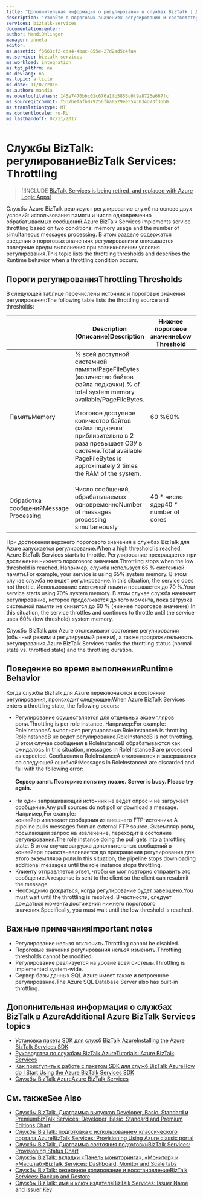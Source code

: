 ```yaml
---
title: "Дополнительная информация о регулировании в службах BizTalk | Документация Майкрософт"
description: "Узнайте о пороговых значениях регулирования и соответствующем поведении среды выполнения для служб BizTalk. Регулирование основывается на использовании памяти и количестве сообщений. MABS, WABS"
services: biztalk-services
documentationcenter: 
author: MandiOhlinger
manager: anneta
editor: 
ms.assetid: f6663cf2-cda4-4bac-855e-27d2ad5c4fa4
ms.service: biztalk-services
ms.workload: integration
ms.tgt_pltfrm: na
ms.devlang: na
ms.topic: article
ms.date: 11/07/2016
ms.author: mandia
ms.openlocfilehash: 145e7470bbc01c676a1fb5856c0f9a8726e667fc
ms.sourcegitcommit: f537befafb079256fba0529ee554c034d73f36b0
ms.translationtype: MT
ms.contentlocale: ru-RU
ms.lasthandoff: 07/11/2017
---
```

# <a name="biztalk-services-throttling"></a><span data-ttu-id="5b15a-105">Службы BizTalk: регулирование</span><span class="sxs-lookup"><span data-stu-id="5b15a-105">BizTalk Services: Throttling</span></span>

> [!INCLUDE [BizTalk Services is being retired, and replaced with Azure Logic Apps](../../includes/biztalk-services-retirement.md)]

<span data-ttu-id="5b15a-106">Службы Azure BizTalk реализуют регулирование служб на основе двух условий: использования памяти и числа одновременно обрабатываемых сообщений.</span><span class="sxs-lookup"><span data-stu-id="5b15a-106">Azure BizTalk Services implements service throttling based on two conditions: memory usage and the number of simultaneous messages processing.</span></span> <span data-ttu-id="5b15a-107">В этом разделе содержатся сведения о пороговых значениях регулирования и описывается поведение среды выполнения при возникновении условия регулирования.</span><span class="sxs-lookup"><span data-stu-id="5b15a-107">This topic lists the throttling thresholds and describes the Runtime behavior when a throttling condition occurs.</span></span>

## <a name="throttling-thresholds"></a><span data-ttu-id="5b15a-108">Пороги регулирования</span><span class="sxs-lookup"><span data-stu-id="5b15a-108">Throttling Thresholds</span></span>
<span data-ttu-id="5b15a-109">В следующей таблице перечислены источник и пороговые значения регулирования:</span><span class="sxs-lookup"><span data-stu-id="5b15a-109">The following table lists the throttling source and thresholds:</span></span>

|  | <span data-ttu-id="5b15a-110">Description (Описание)</span><span class="sxs-lookup"><span data-stu-id="5b15a-110">Description</span></span> | <span data-ttu-id="5b15a-111">Нижнее пороговое значение</span><span class="sxs-lookup"><span data-stu-id="5b15a-111">Low Threshold</span></span> | <span data-ttu-id="5b15a-112">Верхнее пороговое значение</span><span class="sxs-lookup"><span data-stu-id="5b15a-112">High Threshold</span></span> |
| --- | --- | --- | --- |
| <span data-ttu-id="5b15a-113">Память</span><span class="sxs-lookup"><span data-stu-id="5b15a-113">Memory</span></span> |<span data-ttu-id="5b15a-114">% всей доступной системной памяти/PageFileBytes (количество байтов файла подкачки).</span><span class="sxs-lookup"><span data-stu-id="5b15a-114">% of total system memory available/PageFileBytes.</span></span> <p><p><span data-ttu-id="5b15a-115">Итоговое доступное количество байтов файла подкачки приблизительно в 2 раза превышает ОЗУ в системе.</span><span class="sxs-lookup"><span data-stu-id="5b15a-115">Total available PageFileBytes is approximately 2 times the RAM of the system.</span></span> |<span data-ttu-id="5b15a-116">60 %</span><span class="sxs-lookup"><span data-stu-id="5b15a-116">60%</span></span> |<span data-ttu-id="5b15a-117">70 %</span><span class="sxs-lookup"><span data-stu-id="5b15a-117">70%</span></span> |
| <span data-ttu-id="5b15a-118">Обработка сообщений</span><span class="sxs-lookup"><span data-stu-id="5b15a-118">Message Processing</span></span> |<span data-ttu-id="5b15a-119">Число сообщений, обрабатываемых одновременно</span><span class="sxs-lookup"><span data-stu-id="5b15a-119">Number of messages processing simultaneously</span></span> |<span data-ttu-id="5b15a-120">40 * число ядер</span><span class="sxs-lookup"><span data-stu-id="5b15a-120">40 * number of cores</span></span> |<span data-ttu-id="5b15a-121">100 * число ядер</span><span class="sxs-lookup"><span data-stu-id="5b15a-121">100 * number of cores</span></span> |

<span data-ttu-id="5b15a-122">При достижении верхнего порогового значения в службах BizTalk для Azure запускается регулирование.</span><span class="sxs-lookup"><span data-stu-id="5b15a-122">When a high threshold is reached, Azure BizTalk Services starts to throttle.</span></span> <span data-ttu-id="5b15a-123">Регулирование прекращается при достижении нижнего порогового значения.</span><span class="sxs-lookup"><span data-stu-id="5b15a-123">Throttling stops when the low threshold is reached.</span></span> <span data-ttu-id="5b15a-124">Например, служба использует 65 % системной памяти.</span><span class="sxs-lookup"><span data-stu-id="5b15a-124">For example, your service is using 65% system memory.</span></span> <span data-ttu-id="5b15a-125">В этом случае служба не ведет регулирование.</span><span class="sxs-lookup"><span data-stu-id="5b15a-125">In this situation, the service does not throttle.</span></span> <span data-ttu-id="5b15a-126">Использование системной памяти повышается до 70 %.</span><span class="sxs-lookup"><span data-stu-id="5b15a-126">Your service starts using 70% system memory.</span></span> <span data-ttu-id="5b15a-127">В этом случае служба начинает регулирование, которое продолжается до того момента, пока загрузка системной памяти не снизится до 60 % (нижнее пороговое значение).</span><span class="sxs-lookup"><span data-stu-id="5b15a-127">In this situation, the service throttles and continues to throttle until the service uses 60% (low threshold) system memory.</span></span>

<span data-ttu-id="5b15a-128">Службы BizTalk для Azure отслеживают состояние регулирования (обычный режим и регулируемый режим), а также продолжительность регулирования.</span><span class="sxs-lookup"><span data-stu-id="5b15a-128">Azure BizTalk Services tracks the throttling status (normal state vs. throttled state) and the throttling duration.</span></span>

## <a name="runtime-behavior"></a><span data-ttu-id="5b15a-129">Поведение во время выполнения</span><span class="sxs-lookup"><span data-stu-id="5b15a-129">Runtime Behavior</span></span>
<span data-ttu-id="5b15a-130">Когда службы BizTalk для Azure переключаются в состояние регулирования, происходит следующее:</span><span class="sxs-lookup"><span data-stu-id="5b15a-130">When Azure BizTalk Services enters a throttling state, the following occurs:</span></span>

* <span data-ttu-id="5b15a-131">Регулирование осуществляется для отдельных экземпляров роли.</span><span class="sxs-lookup"><span data-stu-id="5b15a-131">Throttling is per role instance.</span></span> <span data-ttu-id="5b15a-132">Например:</span><span class="sxs-lookup"><span data-stu-id="5b15a-132">For example:</span></span><br/>
  <span data-ttu-id="5b15a-133">RoleInstanceA выполняет регулирование.</span><span class="sxs-lookup"><span data-stu-id="5b15a-133">RoleInstanceA is throttling.</span></span> <span data-ttu-id="5b15a-134">RoleInstanceB не ведет регулирование.</span><span class="sxs-lookup"><span data-stu-id="5b15a-134">RoleInstanceB is not throttling.</span></span> <span data-ttu-id="5b15a-135">В этом случае сообщения в RoleInstanceB обрабатываются как ожидалось.</span><span class="sxs-lookup"><span data-stu-id="5b15a-135">In this situation, messages in RoleInstanceB are processed as expected.</span></span> <span data-ttu-id="5b15a-136">Сообщения в RoleInstanceA отклоняются и завершаются со следующей ошибкой:</span><span class="sxs-lookup"><span data-stu-id="5b15a-136">Messages in RoleInstanceA are discarded and fail with the following error:</span></span><br/><br/><span data-ttu-id="5b15a-137">
  **Сервер занят. Повторите попытку позже.**</span><span class="sxs-lookup"><span data-stu-id="5b15a-137">
**Server is busy. Please try again.**</span></span><br/><br/>
* <span data-ttu-id="5b15a-138">Ни один запрашивающий источник не ведет опрос и не загружает сообщение.</span><span class="sxs-lookup"><span data-stu-id="5b15a-138">Any pull sources do not poll or download a message.</span></span> <span data-ttu-id="5b15a-139">Например,</span><span class="sxs-lookup"><span data-stu-id="5b15a-139">For example:</span></span><br/>
  <span data-ttu-id="5b15a-140">конвейер извлекает сообщения из внешнего FTP-источника.</span><span class="sxs-lookup"><span data-stu-id="5b15a-140">A pipeline pulls messages from an external FTP source.</span></span> <span data-ttu-id="5b15a-141">Экземпляр роли, посылающий запрос на извлечение, переходит в состояние регулирования.</span><span class="sxs-lookup"><span data-stu-id="5b15a-141">The role instance doing the pull gets into a throttling state.</span></span> <span data-ttu-id="5b15a-142">В этом случае загрузка дополнительных сообщений в конвейере приостанавливается до прекращения регулирования для этого экземпляра роли.</span><span class="sxs-lookup"><span data-stu-id="5b15a-142">In this situation, the pipeline stops downloading additional messages until the role instance stops throttling.</span></span>
* <span data-ttu-id="5b15a-143">Клиенту отправляется ответ, чтобы он мог повторно отправить это сообщение.</span><span class="sxs-lookup"><span data-stu-id="5b15a-143">A response is sent to the client so the client can resubmit the message.</span></span>
* <span data-ttu-id="5b15a-144">Необходимо дождаться, когда регулирование будет завершено.</span><span class="sxs-lookup"><span data-stu-id="5b15a-144">You must wait until the throttling is resolved.</span></span> <span data-ttu-id="5b15a-145">В частности, следует дождаться момента достижения нижнего порогового значения.</span><span class="sxs-lookup"><span data-stu-id="5b15a-145">Specifically, you must wait until the low threshold is reached.</span></span>

## <a name="important-notes"></a><span data-ttu-id="5b15a-146">Важные примечания</span><span class="sxs-lookup"><span data-stu-id="5b15a-146">Important notes</span></span>
* <span data-ttu-id="5b15a-147">Регулирование нельзя отключить.</span><span class="sxs-lookup"><span data-stu-id="5b15a-147">Throttling cannot be disabled.</span></span>
* <span data-ttu-id="5b15a-148">Пороговые значения регулирования нельзя изменить.</span><span class="sxs-lookup"><span data-stu-id="5b15a-148">Throttling thresholds cannot be modified.</span></span>
* <span data-ttu-id="5b15a-149">Регулирование реализуется на уровне всей системы.</span><span class="sxs-lookup"><span data-stu-id="5b15a-149">Throttling is implemented system-wide.</span></span>
* <span data-ttu-id="5b15a-150">Сервер базы данных SQL Azure имеет также и встроенное регулирование.</span><span class="sxs-lookup"><span data-stu-id="5b15a-150">The Azure SQL Database Server also has built-in throttling.</span></span>

## <a name="additional-azure-biztalk-services-topics"></a><span data-ttu-id="5b15a-151">Дополнительная информация о службах BizTalk в Azure</span><span class="sxs-lookup"><span data-stu-id="5b15a-151">Additional Azure BizTalk Services topics</span></span>
* [<span data-ttu-id="5b15a-152">Установка пакета SDK для служб BizTalk Azure</span><span class="sxs-lookup"><span data-stu-id="5b15a-152">Installing the Azure BizTalk Services SDK</span></span>](http://go.microsoft.com/fwlink/p/?LinkID=241589)<br/>
* [<span data-ttu-id="5b15a-153">Руководства по службам BizTalk Azure</span><span class="sxs-lookup"><span data-stu-id="5b15a-153">Tutorials: Azure BizTalk Services</span></span>](http://go.microsoft.com/fwlink/p/?LinkID=236944)<br/>
* [<span data-ttu-id="5b15a-154">Как приступить к работе с пакетом SDK для служб BizTalk Azure</span><span class="sxs-lookup"><span data-stu-id="5b15a-154">How do I Start Using the Azure BizTalk Services SDK</span></span>](http://go.microsoft.com/fwlink/p/?LinkID=302335)<br/>
* [<span data-ttu-id="5b15a-155">Службы BizTalk Azure</span><span class="sxs-lookup"><span data-stu-id="5b15a-155">Azure BizTalk Services</span></span>](http://go.microsoft.com/fwlink/p/?LinkID=303664)<br/>

## <a name="see-also"></a><span data-ttu-id="5b15a-156">См. также</span><span class="sxs-lookup"><span data-stu-id="5b15a-156">See Also</span></span>
* [<span data-ttu-id="5b15a-157">Службы BizTalk. Диаграмма выпусков Developer, Basic, Standard и Premium</span><span class="sxs-lookup"><span data-stu-id="5b15a-157">BizTalk Services: Developer, Basic, Standard and Premium Editions Chart</span></span>](http://go.microsoft.com/fwlink/p/?LinkID=302279)<br/>
* [<span data-ttu-id="5b15a-158">Службы BizTalk: подготовка с использованием классического портала Azure</span><span class="sxs-lookup"><span data-stu-id="5b15a-158">BizTalk Services: Provisioning Using Azure classic portal</span></span>](http://go.microsoft.com/fwlink/p/?LinkID=302280)<br/>
* [<span data-ttu-id="5b15a-159">Службы BizTalk. Диаграмма состояния подготовки</span><span class="sxs-lookup"><span data-stu-id="5b15a-159">BizTalk Services: Provisioning Status Chart</span></span>](http://go.microsoft.com/fwlink/p/?LinkID=329870)<br/>
* [<span data-ttu-id="5b15a-160">Службы BizTalk: вкладки «Панель мониторинга», «Монитор» и «Масштаб»</span><span class="sxs-lookup"><span data-stu-id="5b15a-160">BizTalk Services: Dashboard, Monitor and Scale tabs</span></span>](http://go.microsoft.com/fwlink/p/?LinkID=302281)<br/>
* [<span data-ttu-id="5b15a-161">Службы BizTalk: резервное копирование и восстановление</span><span class="sxs-lookup"><span data-stu-id="5b15a-161">BizTalk Services: Backup and Restore</span></span>](http://go.microsoft.com/fwlink/p/?LinkID=329873)<br/>
* [<span data-ttu-id="5b15a-162">Службы BizTalk: имя и ключ издателя</span><span class="sxs-lookup"><span data-stu-id="5b15a-162">BizTalk Services: Issuer Name and Issuer Key</span></span>](http://go.microsoft.com/fwlink/p/?LinkID=303941)<br/>


